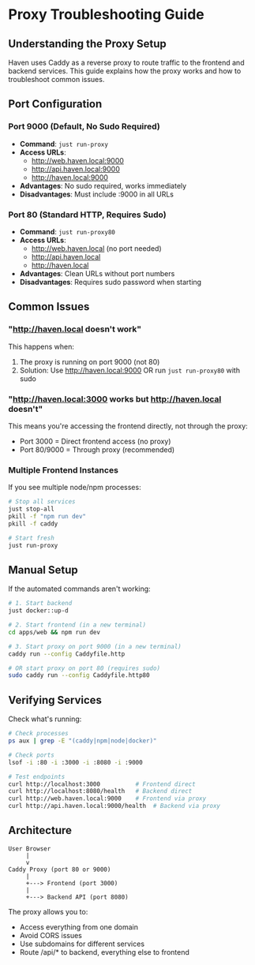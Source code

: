 # Proxy Troubleshooting Guide

## Understanding the Proxy Setup

Haven uses Caddy as a reverse proxy to route traffic to the frontend and backend services. This guide explains how the proxy works and how to troubleshoot common issues.

## Port Configuration

### Port 9000 (Default, No Sudo Required)
- **Command**: `just run-proxy`
- **Access URLs**: 
  - http://web.haven.local:9000
  - http://api.haven.local:9000
  - http://haven.local:9000
- **Advantages**: No sudo required, works immediately
- **Disadvantages**: Must include :9000 in all URLs

### Port 80 (Standard HTTP, Requires Sudo)
- **Command**: `just run-proxy80` 
- **Access URLs**:
  - http://web.haven.local (no port needed)
  - http://api.haven.local
  - http://haven.local
- **Advantages**: Clean URLs without port numbers
- **Disadvantages**: Requires sudo password when starting

## Common Issues

### "http://haven.local doesn't work"
This happens when:
1. The proxy is running on port 9000 (not 80)
2. Solution: Use http://haven.local:9000 OR run `just run-proxy80` with sudo

### "http://haven.local:3000 works but http://haven.local doesn't"
This means you're accessing the frontend directly, not through the proxy:
- Port 3000 = Direct frontend access (no proxy)
- Port 80/9000 = Through proxy (recommended)

### Multiple Frontend Instances
If you see multiple node/npm processes:
```bash
# Stop all services
just stop-all
pkill -f "npm run dev"
pkill -f caddy

# Start fresh
just run-proxy
```

## Manual Setup

If the automated commands aren't working:

```bash
# 1. Start backend
just docker::up-d

# 2. Start frontend (in a new terminal)
cd apps/web && npm run dev

# 3. Start proxy on port 9000 (in a new terminal)
caddy run --config Caddyfile.http

# OR start proxy on port 80 (requires sudo)
sudo caddy run --config Caddyfile.http80
```

## Verifying Services

Check what's running:
```bash
# Check processes
ps aux | grep -E "(caddy|npm|node|docker)"

# Check ports
lsof -i :80 -i :3000 -i :8080 -i :9000

# Test endpoints
curl http://localhost:3000          # Frontend direct
curl http://localhost:8080/health   # Backend direct
curl http://web.haven.local:9000    # Frontend via proxy
curl http://api.haven.local:9000/health  # Backend via proxy
```

## Architecture

```
User Browser
     |
     v
Caddy Proxy (port 80 or 9000)
     |
     +---> Frontend (port 3000)
     |
     +---> Backend API (port 8080)
```

The proxy allows you to:
- Access everything from one domain
- Avoid CORS issues
- Use subdomains for different services
- Route /api/* to backend, everything else to frontend